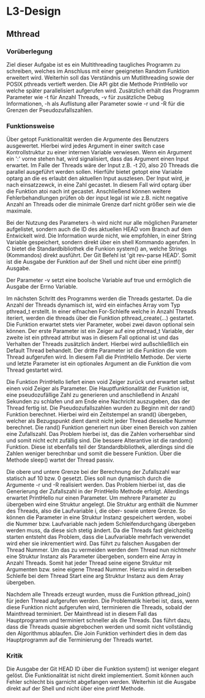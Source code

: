 # L3-Design

## Mthread

### Vorüberlegung
Ziel dieser Aufgabe ist es ein Multithreading taugliches Programm zu schreiben, welches im Anschluss mit einer geeigneten Random Funktion erweitert wird. Weiterhin soll das Verständnis um Mutlithreading sowie der POSIX pthreads vertieft werden. 
Die API gibt die Methode PrintHello vor welche später parallelisiert aufgerufen wird. 
Zusätzlich erhält das Programm  Parameter  wie -t für Anzahl Threads, -v für zusätzliche Debug Informationen, -h als Auflistung aller Parameter sowie -r und -R für die Grenzen der Pseudozufallszahlen. 
    
    
### Funktionsweise
Über getopt Funktionalität werden die Argumente des Benutzers ausgewertet. Hierbei wird jedes Argument in einer switch case Kontrollstruktur zu einer internen Variable verwiesen.
Wenn ein Argument ein ':' vorne stehen hat, wird signalisiert, dass das Argument einen Input erwartet. Im Falle der Threads wäre der Input z.B. -t 20, also 20 Threads die parallel ausgeführt werden sollen. Hierführ bietet getopt eine Variable optarg an die es erlaubt den aktuellen Input auszlesen. Der Input wird, je nach einsatzzewck, in eine Zahl gecastet. In diesem Fall wird optarg über die Funktion atoi nach int gecastet. Anschließend können weitere Fehlerbehandlungen prüfen ob der input legal ist wie z.B. nicht negative Anzahl an Threads oder die minimale Grenze darf nicht größer sein wie die maximale.
    
Bei der Nutzung des Parameters -h wird nicht nur alle möglichen Parameter aufgelistet, sondern auch die ID des aktuellen HEAD vom Branch auf dem Entwickelt wird. Die Information wurde nicht, wie empfohlen, in einer String Variable gespeichert, sondern direkt über ein shell Kommando agerufen.
In C bietet die Standardbibliothek die Funkion system() an, welche Strings (Kommandos) direkt ausführt. Der Git Befehl ist 'git rev-parse HEAD'.
Somit ist die Ausgabe der Funktion auf der Shell und nicht über eine printf() Ausgabe.
    
Der Parameter -v setzt eine boolsche Variable auf true und ermöglich die Ausgabe der Errno Variable.
    
Im nächsten Schritt des Programms werden die Threads gestartet. Da die Anzahl der Threads dynamisch ist, wird ein einfaches Array vom Typ pthread_t erstellt. In einer eifnachen For-Schleife welche in Anzahl Threads iteriert, werden die threads über die Funktion pthread_create(...) gestartet. Die Funktion erwartet stets vier Parameter, wobei zwei davon optional sein können.
Der erste Parameter ist ein Zeiger auf eine pthread_t Variable, der zweite ist ein pthread attribut was in diesem Fall optional ist und das Verhalten der Threads zusätzlich ändert. Hierbei wird außschließlich ein Default Thread behandelt. Der dritte Parameter ist die Funktion die vom Thread aufgerufen wird.
In diesem Fall die PrintHello Methode. Der vierte und letzte Parameter ist ein optionales Argument an die Funktion die vom Thread gestartet wird.
    
Die Funktion PrintHello liefert einen void Zeiger zurück und erwartet selbst einen void Zeiger als Parameter. Die Hauptfunktionalität der Funktion ist, eine pseudozufällige Zahl zu generieren und anschließend in Anzahl Sekunden zu schlafen und am Ende eine Nachricht auszugeben, das der Thread fertig ist.
Die Pseudozufallszahlen wurden zu Beginn mit der rand() Funktion berechnet. Hierbei wird ein Zeitstempel an srand() übergeben, welcher als Bezugspunkt dient damit nicht jeder Thread diesselbe Nummer berechnet.
Die rand() Funktion generiert nun über einen Bereich von zahlen eine Zufallszahl. Das Problem hierbei ist, das die Zahlen vorhersehbar sind und somit nicht echt zufällig sind. Die bessere Alterantive ist die random() Funktion. Diese ist ebenfalls teil der Standardbibliothek, allerdings sind die Zahlen weniger berechnbar und somit die bessere Funktion. Über die Methode sleep() wartet der Thread passiv.
    
Die obere und untere Grenze bei der Berechnung der Zufallszahl war statisch auf 10 bzw. 0 gesetzt. Dies soll nun dynamisch durch die Argumente -r und -R realisiert werden. Das Problem hierbei ist, das die Generierung der Zufallszahl in der PrintHello Methode erfolgt. Allerdings erwartet PrintHello nur einen Parameter. Um mehrere Parameter zu übergeben wird eine Struktur angelegt. Die Struktur arg enthält die Nummer des Threads, also die Laufvariable i, die ober- sowie untere Grenze. So können die Parameter in eine Struktur Instanz gespeichert werden, wobei die Nummer bzw. Laufvariable nach jedem Schleifendurchgang übergeben werden muss, da diese sich stetig ändert.
Da die Threads fast gleichzeitig starten entsteht das Problem, dass die Laufvariable mehrfach verwendet wird eher sie inkrementiert wird. Das führt zu falschen Ausgaben der Thread Nummer. Um das zu vermeiden werden dem Thread nun nichtmehr eine Struktur Instanz als Parameter übergeben, sondern eine Array in Anzahl Threads.
Somit hat jeder Thread seine eigene Struktur mit Argumenten bzw. seine eigene Thread Nummer. Hierzu wird in derselben Schleife bei dem Thread Start eine arg Struktur Instanz aus dem Array übergeben. 
    
Nachdem alle Threads erzeugt wurden, muss die Funktion pthread_join() für jeden Thread aufgerufen werden. Die Problematik hierbei ist, dass, wenn diese Funktion nicht aufgerufen wird, terminieren die Threads, sobald der Mainthread terminiert. Der Mainthread ist in diesem Fall das Hauptprogramm und terminiert schneller als die Threads. Das führt dazu, dass die Threads quasie abgrebochen werden und somit nicht vollständig den Algorithmus ablaufen.
Die Join Funktion verhindert dies in dem das Hauptprogramm auf die Terminierung der Threads wartet. 
    
### Kritik
Die Ausgabe der Git HEAD ID über die Funktion system() ist weniger elegant gelöst. Die Funktionalität ist nicht direkt implementiert. Somit können auch Fehler schlecht bis garnicht abgefangen werden. Weiterhin ist die Ausgabe direkt auf der Shell und nicht über eine printf Methode. 
